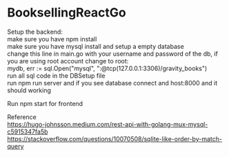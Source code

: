 # BooksellingReactGo

Setup the backend:<br>
make sure you have npm install<br>
make sure you have mysql install and setup a empty database<br>
change this line in main.go with your username and password of the db, if you are using root account change <username> to root:<br>
mydb, err := sql.Open("mysql",
		"<username>:<password>@tcp(127.0.0.1:3306)/gravity_books")<br>
run all sql code in the DBSetup file<br>
run npm run server and if you see database connect and host:8000 and it should working<br>

Run npm start for frontend<br>

Reference<br>
https://hugo-johnsson.medium.com/rest-api-with-golang-mux-mysql-c5915347fa5b<br>
https://stackoverflow.com/questions/10070508/sqlite-like-order-by-match-query<br>